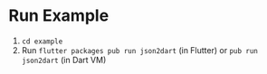 # Run Example

1. `cd example`
2. Run `flutter packages pub run json2dart` (in Flutter) or  `pub run json2dart`  (in Dart VM)